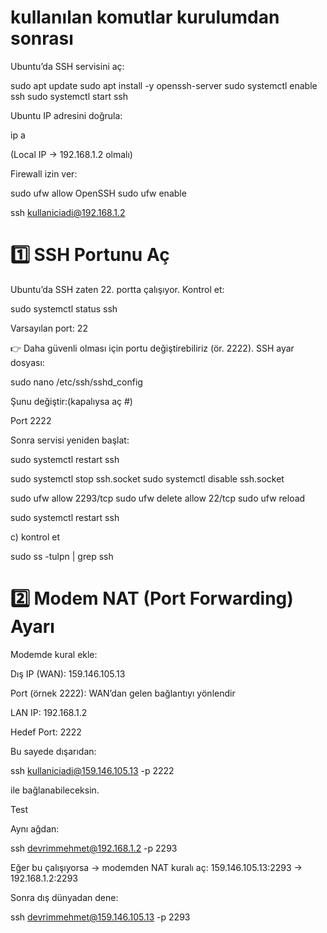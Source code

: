 # kullanılan komutlar kurulumdan sonrası

Ubuntu’da SSH servisini aç:

sudo apt update
sudo apt install -y openssh-server
sudo systemctl enable ssh
sudo systemctl start ssh

Ubuntu IP adresini doğrula:

ip a

(Local IP → 192.168.1.2 olmalı)

Firewall izin ver:

sudo ufw allow OpenSSH
sudo ufw enable

ssh kullaniciadi@192.168.1.2

# 1️⃣ SSH Portunu Aç

Ubuntu’da SSH zaten 22. portta çalışıyor. Kontrol et:

sudo systemctl status ssh

Varsayılan port: 22

👉 Daha güvenli olması için portu değiştirebiliriz (ör. 2222).
SSH ayar dosyası:

sudo nano /etc/ssh/sshd_config

Şunu değiştir:(kapalıysa aç #)

Port 2222

Sonra servisi yeniden başlat:

sudo systemctl restart ssh

sudo systemctl stop ssh.socket
sudo systemctl disable ssh.socket

sudo ufw allow 2293/tcp
sudo ufw delete allow 22/tcp
sudo ufw reload

sudo systemctl restart ssh

c) kontrol et

sudo ss -tulpn | grep ssh

# 2️⃣ Modem NAT (Port Forwarding) Ayarı

Modemde kural ekle:

Dış IP (WAN): 159.146.105.13

Port (örnek 2222): WAN’dan gelen bağlantıyı yönlendir

LAN IP: 192.168.1.2

Hedef Port: 2222

Bu sayede dışarıdan:

ssh kullaniciadi@159.146.105.13 -p 2222

ile bağlanabileceksin.

Test

Aynı ağdan:

ssh devrimmehmet@192.168.1.2 -p 2293

Eğer bu çalışıyorsa → modemden NAT kuralı aç:
159.146.105.13:2293 → 192.168.1.2:2293

Sonra dış dünyadan dene:

ssh devrimmehmet@159.146.105.13 -p 2293
